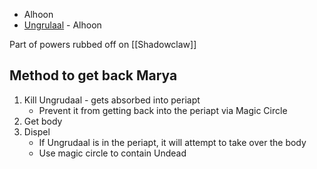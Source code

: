 * Alhoon
* [Ungrulaal](https://www.dndbeyond.com/monsters/3924856-ungrudaal-alhoon) - Alhoon

Part of powers rubbed off on [[Shadowclaw]]
## Method to get back Marya

1. Kill Ungrudaal - gets absorbed into periapt
	* Prevent it from getting back into the periapt via Magic Circle
2. Get body 
3. Dispel
	* If Ungrudaal is in the periapt, it will attempt to take over the body
	* Use magic circle to contain Undead
